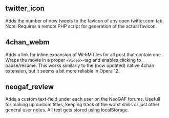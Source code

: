 twitter_icon
------------
Adds the number of new tweets to the favicon of any open twitter.com tab. Note: Requires a remote PHP script for generation of the actual favicon.


4chan_webm
----------
Adds a link for inline expansion of WebM files for all post that contain one. Wraps the movie in a proper `<video>`-tag and enables clicking to pause/resume. This works similarly to the (now updated) native 4chan extension, but it seems a bit more reliable in Opera 12. 


neogaf_review
-------------
Adds a custom text-field under each user on the NeoGAF forums. Usefull for making up custom titles, keeping track of the worst shills or just other general user notes. All text gets stored using localStorage.
